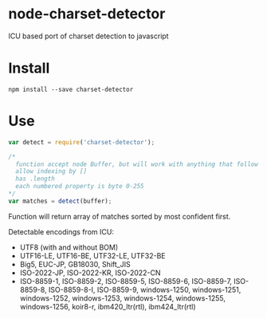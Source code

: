 node-charset-detector
=====================

ICU based port of charset detection to javascript

Install
=======

```
npm install --save charset-detector
```

Use
===

```javascript
var detect = require('charset-detector');

/*
  function accept node Buffer, but will work with anything that follow such rules:
  allow indexing by []
  has .length
  each numbered property is byte 0-255
*/
var matches = detect(buffer);

```

Function will return array of matches sorted by most confident first.

Detectable encodings from ICU:

* UTF8 (with and without BOM)
* UTF16-LE, UTF16-BE, UTF32-LE, UTF32-BE
* Big5, EUC-JP, GB18030, Shift_JIS
* ISO-2022-JP, ISO-2022-KR, ISO-2022-CN
* ISO-8859-1, ISO-8859-2, ISO-8859-5, ISO-8859-6, ISO-8859-7, ISO-8859-8, ISO-8859-8-I, ISO-8859-9, windows-1250, windows-1251, windows-1252, windows-1253, windows-1254, windows-1255, windows-1256, koir8-r, ibm420\_ltr(rtl), ibm424\_ltr(rtl)
